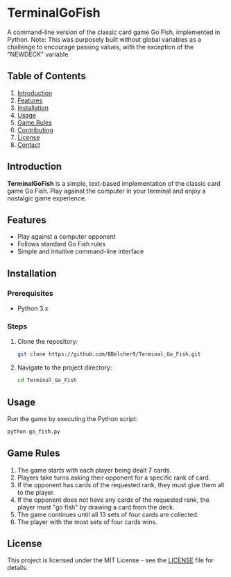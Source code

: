 # TerminalGoFish

A command-line version of the classic card game Go Fish, implemented in Python.
Note: This was purposely built without global variables as a challenge to encourage passing values, with the exception of the "NEWDECK" variable. 

## Table of Contents

1. [Introduction](#introduction)
2. [Features](#features)
3. [Installation](#installation)
4. [Usage](#usage)
5. [Game Rules](#game-rules)
6. [Contributing](#contributing)
7. [License](#license)
8. [Contact](#contact)

## Introduction

**TerminalGoFish** is a simple, text-based implementation of the classic card game Go Fish. Play against the computer in your terminal and enjoy a nostalgic game experience.

## Features

- Play against a computer opponent
- Follows standard Go Fish rules
- Simple and intuitive command-line interface

## Installation

### Prerequisites

- Python 3.x

### Steps

1. Clone the repository:
    ```bash
    git clone https://github.com/BBelcher9/Terminal_Go_Fish.git
    ```
2. Navigate to the project directory:
    ```bash
    cd Terminal_Go_Fish
    ```

## Usage

Run the game by executing the Python script:
```bash
python go_fish.py
```

## Game Rules

1. The game starts with each player being dealt 7 cards.
2. Players take turns asking their opponent for a specific rank of card.
3. If the opponent has cards of the requested rank, they must give them all to the player.
4. If the opponent does not have any cards of the requested rank, the player must "go fish" by drawing a card from the deck.
5. The game continues until all 13 sets of four cards are collected.
6. The player with the most sets of four cards wins.

## License

This project is licensed under the MIT License - see the [LICENSE](LICENSE) file for details.